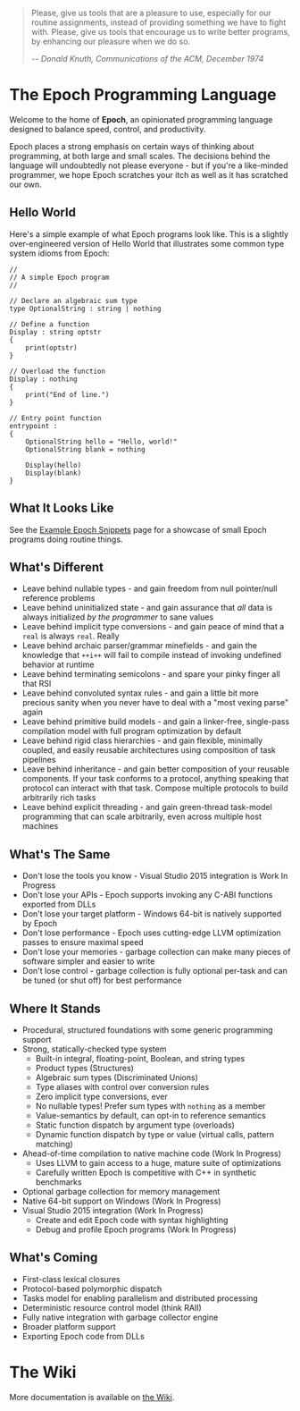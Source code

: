 
> Please, give us tools that are a pleasure to use, especially for our routine assignments, instead of providing something we have to fight with. Please, give us tools that encourage us to write better programs, by enhancing our pleasure when we do so.
>
>_-- Donald Knuth, Communications of the ACM, December 1974_


# The Epoch Programming Language
Welcome to the home of **Epoch**, an opinionated programming language designed to balance speed, control, and productivity.

Epoch places a strong emphasis on certain ways of thinking about programming, at both large and small scales. The decisions behind the language will undoubtedly not please everyone - but if you're a like-minded programmer, we hope Epoch scratches your itch as well as it has scratched our own.

## Hello World
Here's a simple example of what Epoch programs look like. This is a slightly over-engineered version of Hello World that illustrates some common type system idioms from Epoch:

    //
    // A simple Epoch program
    //
    
    // Declare an algebraic sum type
    type OptionalString : string | nothing
    
    // Define a function
    Display : string optstr
    {
        print(optstr)
    }
    
    // Overload the function
    Display : nothing
    {
        print("End of line.")
    }
    
    // Entry point function
    entrypoint :
    {
        OptionalString hello = "Hello, world!"
        OptionalString blank = nothing
        
        Display(hello)
        Display(blank)
    }

   
## What It Looks Like
See the [Example Epoch Snippets](https://github.com/apoch/epoch-language/wiki/Example-Snippets) page for a showcase of small Epoch programs doing routine things.

## What's Different
* Leave behind nullable types - and gain freedom from null pointer/null reference problems
* Leave behind uninitialized state - and gain assurance that *all* data is always initialized *by the programmer* to sane values
* Leave behind implicit type conversions - and gain peace of mind that a `real` is always `real`. Really
* Leave behind archaic parser/grammar minefields - and gain the knowledge that `++i++` will fail to compile instead of invoking undefined behavior at runtime
* Leave behind terminating semicolons - and spare your pinky finger all that RSI
* Leave behind convoluted syntax rules - and gain a little bit more precious sanity when you never have to deal with a "most vexing parse" again
* Leave behind primitive build models - and gain a linker-free, single-pass compilation model with full program optimization by default
* Leave behind rigid class hierarchies - and gain flexible, minimally coupled, and easily reusable architectures using composition of task pipelines
* Leave behind inheritance - and gain better composition of your reusable components. If your task conforms to a protocol, anything speaking that protocol can interact with that task. Compose multiple protocols to build arbitrarily rich tasks
* Leave behind explicit threading - and gain green-thread task-model programming that can scale arbitrarily, even across multiple host machines

## What's The Same
* Don't lose the tools you know - Visual Studio 2015 integration is Work In Progress
* Don't lose your APIs - Epoch supports invoking any C-ABI functions exported from DLLs
* Don't lose your target platform - Windows 64-bit is natively supported by Epoch
* Don't lose performance - Epoch uses cutting-edge LLVM optimization passes to ensure maximal speed
* Don't lose your memories - garbage collection can make many pieces of software simpler and easier to write
* Don't lose control - garbage collection is fully optional per-task and can be tuned (or shut off) for best performance

## Where It Stands
* Procedural, structured foundations with some generic programming support
* Strong, statically-checked type system
   * Built-in integral, floating-point, Boolean, and string types
   * Product types (Structures)
   * Algebraic sum types (Discriminated Unions)
   * Type aliases with control over conversion rules
   * Zero implicit type conversions, ever
   * No nullable types! Prefer sum types with `nothing` as a member
   * Value-semantics by default, can opt-in to reference semantics
   * Static function dispatch by argument type (overloads)
   * Dynamic function dispatch by type or value (virtual calls, pattern matching)
* Ahead-of-time compilation to native machine code (Work In Progress)
   * Uses LLVM to gain access to a huge, mature suite of optimizations
   * Carefully written Epoch is competitive with C++ in synthetic benchmarks
* Optional garbage collection for memory management
* Native 64-bit support on Windows (Work In Progress)
* Visual Studio 2015 integration (Work In Progress)
   * Create and edit Epoch code with syntax highlighting
   * Debug and profile Epoch programs (Work In Progress)

## What's Coming
* First-class lexical closures
* Protocol-based polymorphic dispatch
* Tasks model for enabling parallelism and distributed processing
* Deterministic resource control model (think RAII)
* Fully native integration with garbage collector engine
* Broader platform support
* Exporting Epoch code from DLLs


# The Wiki
More documentation is available on [the Wiki](https://github.com/apoch/epoch-language/wiki).

